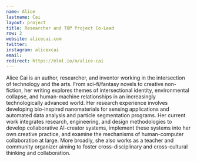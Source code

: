 ```yaml
---
name: Alice
lastname: Cai
layout: project
title: Researcher and TOP Project Co-Lead
row: 2
website: alicecai.com
twitter:
instagram: alicexcai
email:
redirect: https://mlml.io/m/alice-cai
---
```


Alice Cai is an author, researcher, and inventor working in the intersection of technology and the arts. From sci-fi/fantasy novels to creative non-fiction, her writing explores themes of intersectional identity, environmental collapse, and human-machine relationships in an increasingly technologically advanced world. Her research experience involves developing bio-inspired nanomaterials for sensing applications and automated data analysis and particle segmentation programs. Her current work integrates research, engineering, and design methodologies to develop collaborative AI-creator systems, implement these systems into her own creative practice, and examine the mechanisms of human-computer collaboration at large. More broadly, she also works as a teacher and community organizer aiming to foster cross-disciplinary and cross-cultural thinking and collaboration.



